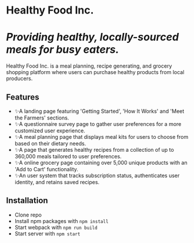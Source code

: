 # Healthy Food Inc.
# _Providing healthy, locally-sourced meals for busy eaters._
Healthy Food Inc. is a meal planning, recipe generating, and grocery shopping platform where users can purchase healthy products from local producers. 


## Features

- ✨A landing page featuring 'Getting Started', 'How It Works' and 'Meet the Farmers' sections.
- ✨A questionnaire survey page to gather user preferences for a more customized user experience.  
- ✨A  meal  planning page  that displays meal kits for users to choose from based on their dietary needs.
- ✨A page that generates healthy recipes from a collection of up to 360,000 meals tailored to user preferences. 
- ✨A online grocery page containing over 5,000 unique products with an 'Add to Cart' functionality.  
- ✨An user system that tracks subscription status, authenticates user identity, and retains saved recipes. 


## Installation
- Clone repo
- Install npm packages with `npm install`
- Start webpack with `npm run build`
- Start server with `npm start`
